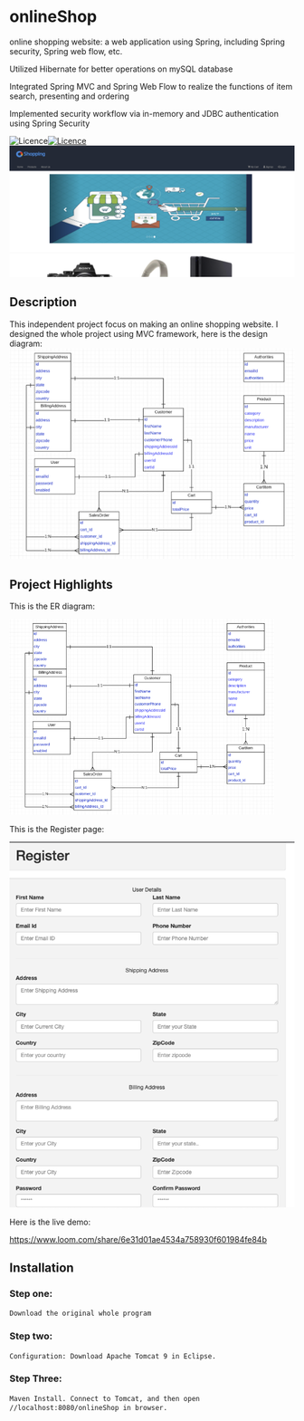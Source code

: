 # onlineShop
online shopping website: a web application using Spring, including Spring security, Spring web flow, etc.

Utilized Hibernate for better operations on mySQL database

Integrated Spring MVC and Spring Web Flow to realize the functions of item search, presenting and ordering 

Implemented security workflow via in-memory and JDBC authentication using Spring Security 

![Licence](https://img.shields.io/badge/Language-Java+Javascript-brightgreen)[![Licence](https://img.shields.io/badge/license-GPL--3.0-blue.svg)](https://github.com/XinzeWang/Intersection-Analysis/raw/master/LICENSE) 
![title_logo](https://github.com/glorianachen/onlineShop/blob/master/rmFiles/Screen%20Shot%202020-09-07%20at%2020.11.43.png)

## Description
This independent project focus on making an online shopping website. I designed the whole project using MVC framework, here is the design diagram:
![image1](https://github.com/glorianachen/onlineShop/blob/master/rmFiles/Picture1.png)


## Project Highlights
This is the ER diagram:

 ![image1](https://github.com/glorianachen/onlineShop/blob/master/rmFiles/Picture2.png)
 
 This is the Register page:
 
 ![image2](https://github.com/glorianachen/onlineShop/blob/master/rmFiles/register.png)
 
Here is the live demo:

https://www.loom.com/share/6e31d01ae4534a758930f601984fe84b

## Installation
### Step one:
    Download the original whole program
    

### Step two:
    Configuration: Download Apache Tomcat 9 in Eclipse.

### Step Three:
    Maven Install. Connect to Tomcat, and then open //localhost:8080/onlineShop in browser.
